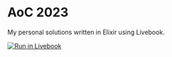 # AoC 2023

My personal solutions written in Elixir using Livebook. 

[![Run in Livebook](https://livebook.dev/badge/v1/blue.svg)](https://livebook.dev/run?url=https%3A%2F%2Fgithub.com%2Freisfmb%2Fadvent-of-code-2023%2Fblob%2Fmaster%2Fsol.livemd)
